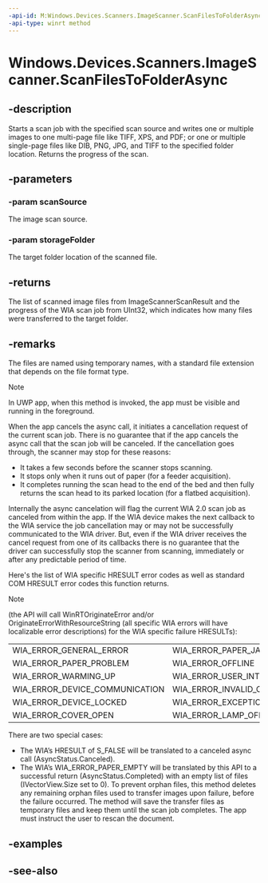 ```yaml
---
-api-id: M:Windows.Devices.Scanners.ImageScanner.ScanFilesToFolderAsync(Windows.Devices.Scanners.ImageScannerScanSource,Windows.Storage.StorageFolder)
-api-type: winrt method
---
```


<!-- Method syntax
public Windows.Foundation.IAsyncOperationWithProgress<Windows.Devices.Scanners.ImageScannerScanResult, uint> ScanFilesToFolderAsync(Windows.Devices.Scanners.ImageScannerScanSource scanSource, Windows.Storage.StorageFolder storageFolder)
-->

# Windows.Devices.Scanners.ImageScanner.ScanFilesToFolderAsync

## -description
Starts a scan job with the specified scan source and writes one or multiple images to one multi-page file like TIFF, XPS, and PDF; or one or multiple single-page files like DIB, PNG, JPG, and TIFF to the specified folder location. Returns the progress of the scan.

## -parameters
### -param scanSource
The image scan source.

### -param storageFolder
The target folder location of the scanned file.

## -returns
The list of scanned image files from ImageScannerScanResult and the progress of the WIA scan job from UInt32, which indicates how many files were transferred to the target folder.

## -remarks
The files are named using temporary names, with a standard file extension that depends on the file format type.



> [!NOTE]
> In UWP app, when this method is invoked, the app must be visible and running in the foreground.

When the app cancels the async call, it initiates a cancellation request of the current scan job. There is no guarantee that if the app cancels the async call that the scan job will be canceled. If the cancellation goes through, the scanner may stop for these reasons:


+ It takes a few seconds before the scanner stops scanning.
+ It stops only when it runs out of paper (for a feeder acquisition).
+ It completes running the scan head to the end of the bed and then fully returns the scan head to its parked location (for a flatbed acquisition).


Internally the async cancelation will flag the current WIA 2.0 scan job as canceled from within the app. If the WIA device makes the next callback to the WIA service the job cancellation may or may not be successfully communicated to the WIA driver. But, even if the WIA driver receives the cancel request from one of its callbacks there is no guarantee that the driver can successfully stop the scanner from scanning, immediately or after any predictable period of time.

Here's the list of WIA specific HRESULT error codes as well as standard COM HRESULT error codes this function returns. 

> [!NOTE]
> (the API will call WinRTOriginateError and/or OriginateErrorWithResourceString (all specific WIA errors will have localizable error descriptions) for the WIA specific failure HRESULTs):

<table>
   <tr><td>WIA_ERROR_GENERAL_ERROR</td><td>WIA_ERROR_PAPER_JAM</td><td>WIA_ERROR_PAPER_EMPTY</td></tr>
   <tr><td>WIA_ERROR_PAPER_PROBLEM</td><td>WIA_ERROR_OFFLINE</td><td>WIA_ERROR_BUSY</td></tr>
   <tr><td>WIA_ERROR_WARMING_UP</td><td>WIA_ERROR_USER_INTERVENTION</td><td>WIA_ERROR_ITEM_DELETED</td></tr>
   <tr><td>WIA_ERROR_DEVICE_COMMUNICATION</td><td>WIA_ERROR_INVALID_COMMAND</td><td>WIA_ERROR_INCORRECT_HARDWARE_SETTING</td></tr>
   <tr><td>WIA_ERROR_DEVICE_LOCKED</td><td>WIA_ERROR_EXCEPTION_IN_DRIVER</td><td>WIA_ERROR_INVALID_DRIVER_RESPONSE</td></tr>
   <tr><td>WIA_ERROR_COVER_OPEN</td><td>WIA_ERROR_LAMP_OFF</td><td>WIA_ERROR_MULTI_FEED</td></tr>
</table>

There are two special cases:


+ The WIA’s HRESULT of S_FALSE will be translated to a canceled async call (AsyncStatus.Canceled).
+ The WIA’s WIA_ERROR_PAPER_EMPTY will be translated by this API to a successful return (AsyncStatus.Completed) with an empty list of files (IVectorView.Size set to 0).
To prevent orphan files, this method deletes any remaining orphan files used to transfer images upon failure, before the failure occurred. The method will save the transfer files as temporary files and keep them until the scan job completes. The app must instruct the user to rescan the document.

## -examples

## -see-also
